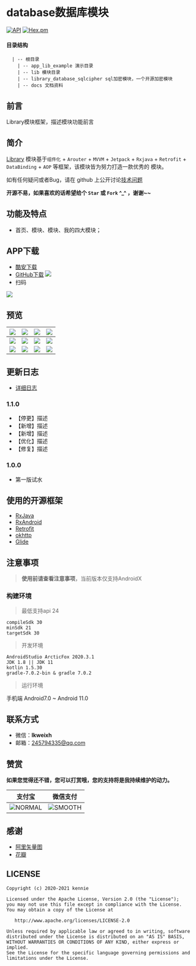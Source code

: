 # database数据库模块

[![API](https://img.shields.io/badge/API-24%2B-brightgreen.svg?style=flat)](https://android-arsenal.com/api?level=24)
[![Hex.pm](https://img.shields.io/hexpm/l/plug.svg)](https://gitee.com/kenniecode/kennie-android/blob/template/library/LICENSE)

#### 目录结构

      | -- 根目录
        | -- app_lib_example 演示目录
        | -- lib 模块目录
        | -- library_database_sqlcipher sql加密模块，一个开源加密模块
        | -- docs 文档资料

## 前言

Library模块框架，描述模块功能前言

## 简介

[Library](https://github.com/ZLYang110/WanAndroid) 模块基于`组件化` + `Arouter` + `MVVM` + `Jetpack` + `Rxjava` + `Retrofit` + `DataBinding` + `AOP` 等框架，该模块皆为努力打造一款优秀的 模块。

如有任何疑问或者Bug，请在 github 上公开讨论[技术问题](https://github.com/LKCodeLab/LKBaseFramework/issues)

**开源不易，如果喜欢的话希望给个 `Star` 或 `Fork` ^_^ ，谢谢~~**

## 功能及特点

- 首页、模块、模块、我的四大模块；

## APP下载

- [酷安下载]()
- [GitHub下载](https://gitee.com/kenniecode/kennie-android/tree/template%2Flibrary/releases) [![](https://img.shields.io/badge/Download-apk-green.svg)](https://gitee.com/kenniecode/kennie-android/tree/template%2Flibrary/releases/app-release.apk)
- 扫码

![](./resources/download_qr_code.png)

## 预览

| ![](resources/screenshots/01.jpg) | ![](resources/screenshots/02.jpg) | ![](resources/screenshots/03.jpg) | ![](resources/screenshots/04.jpg) |
| --- | --- | --- | --- |
| ![](resources/screenshots/05.jpg) | ![](resources/screenshots/06.jpg) | ![](art/07.jpg) | ![](resources/screenshots/08.jpg) |
| ![](resources/screenshots/01.gif) | ![](resources/screenshots/02.gif) | ![](art/03.gif) | ![](resources/screenshots/04.gif) |


## 更新日志
- [详细日志](./CHANGELOG.md)

### 1.1.0

- 【停更】描述
- 【新增】描述
- 【新增】描述
- 【优化】描述
- 【修复】描述

### 1.0.0

- 第一版试水

## 使用的开源框架
- [RxJava](https://github.com/ReactiveX/RxJava)
- [RxAndroid](https://github.com/ReactiveX/RxAndroid)
- [Retrofit](https://github.com/square/retrofit)
- [okhttp](https://github.com/square/okhttp)
- [Glide](https://github.com/bumptech/glide)

## 注意事项

> **使用前请查看注意事项**，当前版本仅支持AndroidX

### 构建环境

> 最低支持api 24

    compileSdk 30
    minSdk 21
    targetSdk 30

> 开发环境

    AndroidStudio ArcticFox 2020.3.1
    JDK 1.8 || JDK 11
    kotlin 1.5.30
    gradle-7.0.2-bin & gradle 7.0.2

> 运行环境

   手机端 Android7.0 ~ Android 11.0


## 联系方式
- 微信：**lkweixh**
- 邮箱：245794335@qq.com

## 赞赏

**如果您觉得还不错，您可以打赏哦，您的支持将是我持续维护的动力。**

| 支付宝 | 微信支付 |
|--|--|
| ![NORMAL](resources/pay/支付宝支付.png) |  ![SMOOTH](resources/pay/微信支付.png) |

## 感谢

- [阿里矢量图](https://www.iconfont.cn/)
- [花瓣](https://huaban.com/)

## LICENSE

```
Copyright (c) 2020-2021 kennie

Licensed under the Apache License, Version 2.0 (the "License");
you may not use this file except in compliance with the License.
You may obtain a copy of the License at

   http://www.apache.org/licenses/LICENSE-2.0

Unless required by applicable law or agreed to in writing, software
distributed under the License is distributed on an "AS IS" BASIS,
WITHOUT WARRANTIES OR CONDITIONS OF ANY KIND, either express or implied.
See the License for the specific language governing permissions and
limitations under the License.
```


